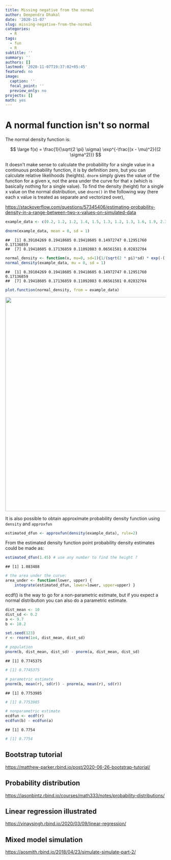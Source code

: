```yaml
---
title: Missing negative from the normal
author: Deependra Dhakal
date: '2020-11-07'
slug: missing-negative-from-the-normal
categories:
  - R
tags:
  - fun
  - R
subtitle: ''
summary: ''
authors: []
lastmod: '2020-11-07T19:37:02+05:45'
featured: no
image:
  caption: ''
  focal_point: ''
  preview_only: no
projects: []
math: yes
---
```


# A normal function isn't so normal

The normal density function is:

$$
\large
f(x) = \frac{1}{\sqrt{2 \pi} \sigma} \exp^{-\frac{(x - \mu)^2}{(2 \sigma^2)}}
$$

It doesn't make sense to calculate the probability for a single value in a continuous probability function, it is by definition zero, but you can calculate relative likelihoods (heights). `dnorm` simply gives the value of the function for a given x, not the area under the curve for that x (which is basically nothing for a single value). To find the density (height) for a single x value on the normal distribution, use `dnorm()` in the following way (here each x value is treated as separate and vectorized over),

https://stackoverflow.com/questions/57345406/estimating-probability-density-in-a-range-between-two-x-values-on-simulated-data


```r
example_data <- c(0.2, 1.2, 1.2, 1.4, 1.5, 1.3, 1.2, 1.3, 1.6, 1.9, 2.3)

dnorm(example_data, mean = 0, sd = 1)
```

```
##  [1] 0.39104269 0.19418605 0.19418605 0.14972747 0.12951760 0.17136859
##  [7] 0.19418605 0.17136859 0.11092083 0.06561581 0.02832704
```

```r
normal_density <- function(x, mu=0, sd=1){1/(sqrt(2 * pi)*sd) * exp(-((x - mu)^2/(2 * sd^2)))}
normal_density(example_data, mu = 0, sd = 1)
```

```
##  [1] 0.39104269 0.19418605 0.19418605 0.14972747 0.12951760 0.17136859
##  [7] 0.19418605 0.17136859 0.11092083 0.06561581 0.02832704
```

```r
plot.function(normal_density, from = example_data)
```

<img src="{{< blogdown/postref >}}index_files/figure-html/unnamed-chunk-1-1.png" width="672" />

It is also possible to obtain approximate probability density function using `density` and `approxfun` 


```r
estimated_dfun <- approxfun(density(example_data), rule=2)
```

From the estimated density function point probability density estimates could be made as:


```r
estimated_dfun(1.45) # use any number to find the height ?
```

```
## [1] 1.083488
```

```r
# the area under the curve:
area_under <- function(lower, upper) {
    integrate(estimated_dfun, lower=lower, upper=upper) }
```


ecdf() is the way to go for a non-parametric estimate, but if you expect a normal distribution you can also do a parametric estimate.


```r
dist_mean <- 10
dist_sd <- 0.2
a <- 9.7
b <- 10.2

set.seed(123)
r <- rnorm(1e4, dist_mean, dist_sd)

# population
pnorm(b, dist_mean, dist_sd) - pnorm(a, dist_mean, dist_sd)
```

```
## [1] 0.7745375
```

```r
# [1] 0.7745375

# parametric estimate
pnorm(b, mean(r), sd(r)) - pnorm(a, mean(r), sd(r))
```

```
## [1] 0.7753985
```

```r
# [1] 0.7753985

# nonparametric estimate
ecdfun <- ecdf(r)
ecdfun(b) - ecdfun(a)
```

```
## [1] 0.7754
```

```r
# [1] 0.7754
```


## Bootstrap tutorial

https://matthew-parker.rbind.io/post/2020-06-26-bootstrap-tutorial/

## Probability distribution

https://jasonbintz.rbind.io/courses/math333/notes/probability-distributions/

## Linear regression illustrated

https://vinaysingh.rbind.io/2020/03/09/linear-regression/

## Mixed model simulation

https://aosmith.rbind.io/2018/04/23/simulate-simulate-part-2/
